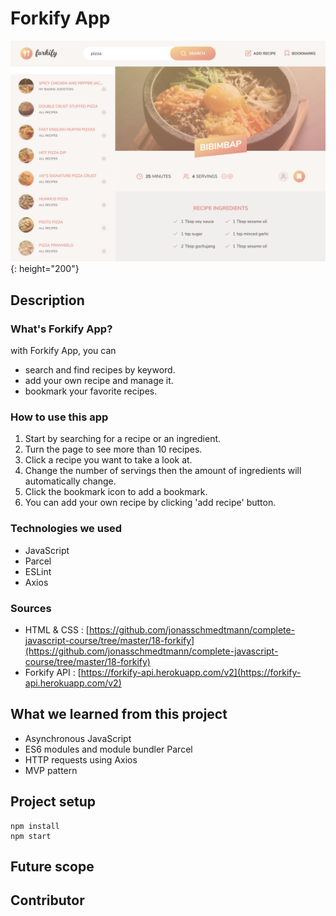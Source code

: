 # Forkify App

![readme-heading-image](./readme_assets/readme1.png){: height="200"}

## Description

### What's Forkify App?

with Forkify App, you can

- search and find recipes by keyword.
- add your own recipe and manage it.
- bookmark your favorite recipes.

### How to use this app

1. Start by searching for a recipe or an ingredient.
2. Turn the page to see more than 10 recipes.
3. Click a recipe you want to take a look at.
4. Change the number of servings then the amount of ingredients will automatically change.
5. Click the bookmark icon to add a bookmark.
6. You can add your own recipe by clicking 'add recipe' button.

### Technologies we used

- JavaScript
- Parcel
- ESLint
- Axios

### Sources

- HTML & CSS : [https://github.com/jonasschmedtmann/complete-javascript-course/tree/master/18-forkify](https://github.com/jonasschmedtmann/complete-javascript-course/tree/master/18-forkify)
- Forkify API : [https://forkify-api.herokuapp.com/v2](https://forkify-api.herokuapp.com/v2)

## What we learned from this project

- Asynchronous JavaScript
- ES6 modules and module bundler Parcel
- HTTP requests using Axios
- MVP pattern

## Project setup

```
npm install
npm start

```

## Future scope

## Contributor
